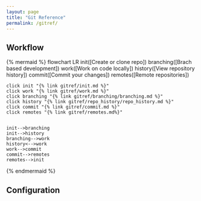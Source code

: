 ```yaml
---
layout: page
title: "Git Reference"
permalink: /gitref/
---
```


[comment]: <> (TODO: Good idea to add table of contents at top of each page so you can jump to sections.)
[comment]: <> (TODO: Fix some of the metadata around the site and see if you can update th styling to have a breadcrumb or back at top instead of "My References".)

## Workflow

[comment]: <> (TODO: Once you build out the content may want to sue the subgraph option to make more granular pages.)

{% mermaid %}
 flowchart LR
    init([Create or clone repo])
    branching([Brach based development])
    work([Work on code locally])
    history([View repository history])
    commit([Commit your changes])
    remotes([Remote repositories])
    

    click init "{% link gitref/init.md %}"
    click work "{% link gitref/work.md %}"
    click branching "{% link gitref/branching/branching.md %}"
    click history "{% link gitref/repo_history/repo_history.md %}"
    click commit "{% link gitref/commit.md %}"
    click remotes "{% link gitref/remotes.md%}"


    init-->branching
    init-->history
    branching-->work
    history<-->work
    work-->commit
    commit-->remotes
    remotes-->init
    
{% endmermaid %}

[comment]: <> (TODO: May want to add some quick links so that someone who does not know which mermaid bubble to look to can jump to info.)

## Configuration
[comment]: <> (TODO: Need to fill out this section.)